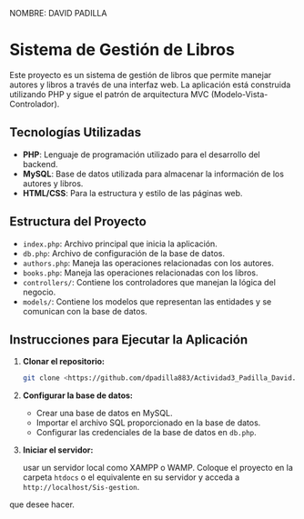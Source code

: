 NOMBRE: DAVID PADILLA

# Sistema de Gestión de Libros

Este proyecto es un sistema de gestión de libros que permite manejar autores y libros a través de una interfaz web. La aplicación está construida utilizando PHP y sigue el patrón de arquitectura MVC (Modelo-Vista-Controlador).

## Tecnologías Utilizadas

- **PHP**: Lenguaje de programación utilizado para el desarrollo del backend.
- **MySQL**: Base de datos utilizada para almacenar la información de los autores y libros.
- **HTML/CSS**: Para la estructura y estilo de las páginas web.

## Estructura del Proyecto

- `index.php`: Archivo principal que inicia la aplicación.
- `db.php`: Archivo de configuración de la base de datos.
- `authors.php`: Maneja las operaciones relacionadas con los autores.
- `books.php`: Maneja las operaciones relacionadas con los libros.
- `controllers/`: Contiene los controladores que manejan la lógica del negocio.
- `models/`: Contiene los modelos que representan las entidades y se comunican con la base de datos.

## Instrucciones para Ejecutar la Aplicación

1. **Clonar el repositorio:**

   ```bash
   git clone <https://github.com/dpadilla883/Actividad3_Padilla_David.git>
   ```

2. **Configurar la base de datos:**

   - Crear una base de datos en MySQL.
   - Importar el archivo SQL proporcionado en la base de datos.
   - Configurar las credenciales de la base de datos en `db.php`.

3. **Iniciar el servidor:**

   usar un servidor local como XAMPP o WAMP. Coloque el proyecto en la carpeta `htdocs` o el equivalente en su servidor y acceda a `http://localhost/Sis-gestion`.

 que desee hacer.
